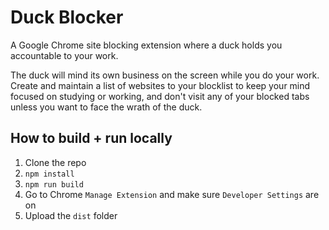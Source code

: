 # Duck Blocker

A Google Chrome site blocking extension where a duck holds you accountable to your work. 

The duck will mind its own business on the screen while you do your work. Create and maintain a list of websites to your blocklist to keep your mind focused on studying or working, and don't visit any of your blocked tabs unless you want to face the wrath of the duck.

## How to build + run locally
1. Clone the repo
2. `npm install`
3. `npm run build`
4. Go to Chrome `Manage Extension` and make sure `Developer Settings` are on
5. Upload the `dist` folder
